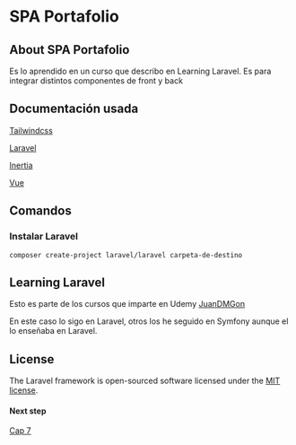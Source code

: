 # SPA Portafolio

## About SPA Portafolio

Es lo aprendido en un curso que describo en Learning Laravel.
Es para integrar distintos componentes de front y back

## Documentación usada

[Tailwindcss](https://tailwindcss.com/docs/installation)

[Laravel](https://laravel.com/docs/8.x/installation)

[Inertia](https://inertiajs.com/)

[Vue](https://vuejs.org/guide/introduction.html)

## Comandos

### Instalar Laravel
```
composer create-project laravel/laravel carpeta-de-destino
```




## Learning Laravel

Esto es parte de los cursos que imparte en Udemy [JuanDMGon](https://www.udemy.com/user/juandavidmezagonzlez/)

En este caso lo sigo en Laravel, otros los he seguido en Symfony aunque el lo enseñaba en Laravel.









## License

The Laravel framework is open-sourced software licensed under the [MIT license](https://opensource.org/licenses/MIT).


#### Next step

[Cap 7](https://www.udemy.com/course/usa-laravel-y-crea-un-spa-con-vue-intertia-y-tailwind-css/learn/lecture/31415638#overview)